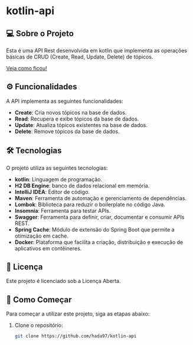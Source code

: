 ﻿# kotlin-api

## 💻 Sobre o Projeto

Esta é uma API Rest desenvolvida em kotlin que implementa as operações básicas de CRUD (Create, Read, Update, Delete) de tópicos.

[Veja como ficou!](https://apikotlin-latest.onrender.com/swagger-ui/index.html)


## ⚙️ Funcionalidades

A API implementa as seguintes funcionalidades:
- **Create**: Cria novos tópicos na base de dados.
- **Read**: Recupera e exibe tópicos da base de dados.
- **Update**: Atualiza tópicos existentes na base de dados.
- **Delete**: Remove tópicos da base de dados.

## 🛠 Tecnologias

O projeto utiliza as seguintes tecnologias:
- **kotlin**: Linguagem de programação.
- **H2 DB Engine**: banco de dados relacional em memória.
- **IntelliJ IDEA**: Editor de código.
- **Maven**: Ferramenta de automação e gerenciamento de dependências.
- **Lombok**: Biblioteca para reduzir o boilerplate no código Java.
- **Insomnia**: Ferramenta para testar APIs.
- **Swagger**: Ferramenta para definir, criar, documentar e consumir APIs REST.
- **Spring Cache**: Módulo de extensão do Spring Boot que permite a otimização em cache.
- **Docker**:  Plataforma que facilita a criação, distribuição e execução de aplicativos em contêineres.

## 📝 Licença

Este projeto é licenciado sob a Licença Aberta.

## 🚀 Como Começar

Para começar a utilizar este projeto, siga as etapas abaixo:

1. Clone o repositório:
    ```bash
    git clone https://github.com/hada97/kotlin-api
    ```

